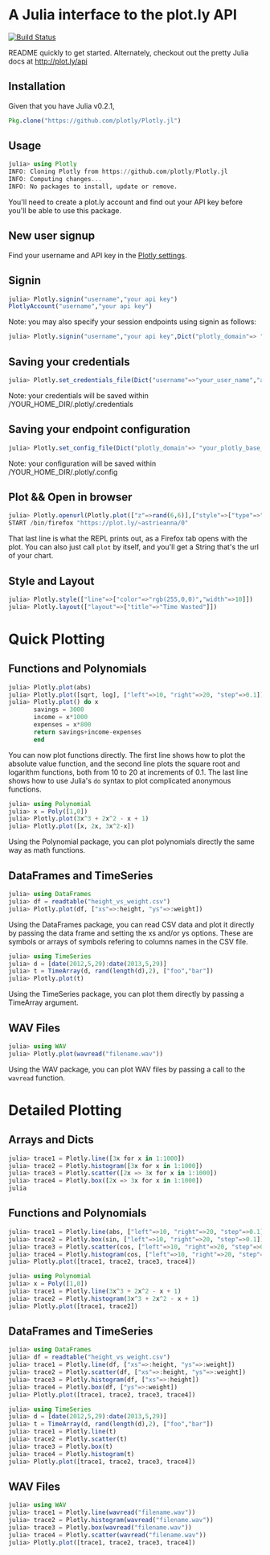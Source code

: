 # A Julia interface to the plot.ly API

[![Build Status](https://travis-ci.org/plotly/Plotly.jl.svg)](https://travis-ci.org/plotly/Plotly.jl)

README quickly to get started. Alternately, checkout out the pretty Julia docs at http://plot.ly/api

## Installation

Given that you have Julia v0.2.1,

```julia
Pkg.clone("https://github.com/plotly/Plotly.jl")
```

## Usage
```julia
julia> using Plotly
INFO: Cloning Plotly from https://github.com/plotly/Plotly.jl
INFO: Computing changes...
INFO: No packages to install, update or remove.
```

You'll need to create a plot.ly account and find out your API key before you'll be able to use this package.

## New user signup
Find your username and API key in the [Plotly settings](https://plot.ly/settings).

## Signin
```julia
julia> Plotly.signin("username","your api key")
PlotlyAccount("username","your api key")
```

Note: you may also specify your session endpoints using signin as follows: 

```julia
julia> Plotly.signin("username","your api key",Dict("plotly_domain"=> "your_plotly_base_endpoint", "plotly_api_domain"=> "your_plotly_api_endpoint"))
```

## Saving your credentials
```julia
julia> Plotly.set_credentials_file(Dict("username"=>"your_user_name","api_key"=>"your_api_key"))
```

Note: your credentials will be saved within /YOUR_HOME_DIR/.plotly/.credentials

## Saving your endpoint configuration
```julia
julia> Plotly.set_config_file(Dict("plotly_domain"=> "your_plotly_base_endpoint", "plotly_api_domain"=> "your_plotly_api_endpoint"))
```

Note: your configuration will be saved within /YOUR_HOME_DIR/.plotly/.config

## Plot && Open in browser
```julia
julia> Plotly.openurl(Plotly.plot(["z"=>rand(6,6)],["style"=>["type"=>"heatmap"]]))
START /bin/firefox "https://plot.ly/~astrieanna/0"
```

That last line is what the REPL prints out,
as a Firefox tab opens with the plot.
You can also just call `plot` by itself, and you'll get a String that's the url of your chart.

## Style and Layout
```julia
julia> Plotly.style(["line"=>["color"=>"rgb(255,0,0)","width"=>10]])
julia> Plotly.layout(["layout"=>["title"=>"Time Wasted"]])
```

# Quick Plotting
## Functions and Polynomials
```julia
julia> Plotly.plot(abs)
julia> Plotly.plot([sqrt, log], ["left"=>10, "right"=>20, "step"=>0.1])
julia> Plotly.plot() do x
       savings = 3000
       income = x*1000
       expenses = x*800
       return savings+income-expenses
       end
```

You can now plot functions directly.
The first line shows how to plot the absolute value function, and the second line plots
the square root and logarithm functions, both from 10 to 20 at increments of 0.1.
The last line shows how to use Julia's `do` syntax to plot complicated anonymous functions.

```julia
julia> using Polynomial
julia> x = Poly([1,0])
julia> Plotly.plot(3x^3 + 2x^2 - x + 1)
julia> Plotly.plot([x, 2x, 3x^2-x])
```

Using the Polynomial package, you can plot polynomials directly the same way as math functions.

## DataFrames and TimeSeries
```julia
julia> using DataFrames
julia> df = readtable("height_vs_weight.csv")
julia> Plotly.plot(df, ["xs"=>:height, "ys"=>:weight])
```

Using the DataFrames package, you can read CSV data and plot it directly by passing the data frame and setting the xs and/or ys options. These are symbols or arrays of symbols refering to columns names in the CSV file.

```julia
julia> using TimeSeries
julia> d = [date(2012,5,29):date(2013,5,29)]
julia> t = TimeArray(d, rand(length(d),2), ["foo","bar"])
julia> Plotly.plot(t)
```

Using the TimeSeries package, you can plot them directly by passing a TimeArray argument.

## WAV Files
```julia
julia> using WAV
julia> Plotly.plot(wavread("filename.wav"))
```

Using the WAV package, you can plot WAV files by passing a call to the `wavread` function.

# Detailed Plotting
## Arrays and Dicts
```julia
julia> trace1 = Plotly.line([3x for x in 1:1000])
julia> trace2 = Plotly.histogram([3x for x in 1:1000])
julia> trace3 = Plotly.scatter([2x => 3x for x in 1:1000])
julia> trace4 = Plotly.box([2x => 3x for x in 1:1000])
julia
```

## Functions and Polynomials
```julia
julia> trace1 = Plotly.line(abs, ["left"=>10, "right"=>20, "step"=>0.1])
julia> trace2 = Plotly.box(sin, ["left"=>10, "right"=>20, "step"=>0.1])
julia> trace3 = Plotly.scatter(cos, ["left"=>10, "right"=>20, "step"=>0.1])
julia> trace4 = Plotly.histogram(cos, ["left"=>10, "right"=>20, "step"=>0.1])
julia> Plotly.plot([trace1, trace2, trace3, trace4])

julia> using Polynomial
julia> x = Poly([1,0])
julia> trace1 = Plotly.line(3x^3 + 2x^2 - x + 1)
julia> trace2 = Plotly.histogram(3x^3 + 2x^2 - x + 1)
julia> Plotly.plot([trace1, trace2])
```

## DataFrames and TimeSeries
```julia
julia> using DataFrames
julia> df = readtable("height_vs_weight.csv")
julia> trace1 = Plotly.line(df, ["xs"=>:height, "ys"=>:weight])
julia> trace2 = Plotly.scatter(df, ["xs"=>:height, "ys"=>:weight])
julia> trace3 = Plotly.histogram(df, ["xs"=>:height])
julia> trace4 = Plotly.box(df, ["ys"=>:weight])
julia> Plotly.plot([trace1, trace2, trace3, trace4])

julia> using TimeSeries
julia> d = [date(2012,5,29):date(2013,5,29)]
julia> t = TimeArray(d, rand(length(d),2), ["foo","bar"])
julia> trace1 = Plotly.line(t)
julia> trace2 = Plotly.scatter(t)
julia> trace3 = Plotly.box(t)
julia> trace4 = Plotly.histogram(t)
julia> Plotly.plot([trace1, trace2, trace3, trace4])
```

## WAV Files
```julia
julia> using WAV
julia> trace1 = Plotly.line(wavread("filename.wav"))
julia> trace2 = Plotly.histogram(wavread("filename.wav"))
julia> trace3 = Plotly.box(wavread("filename.wav"))
julia> trace4 = Plotly.scatter(wavread("filename.wav"))
julia> Plotly.plot([trace1, trace2, trace3, trace4])
```
